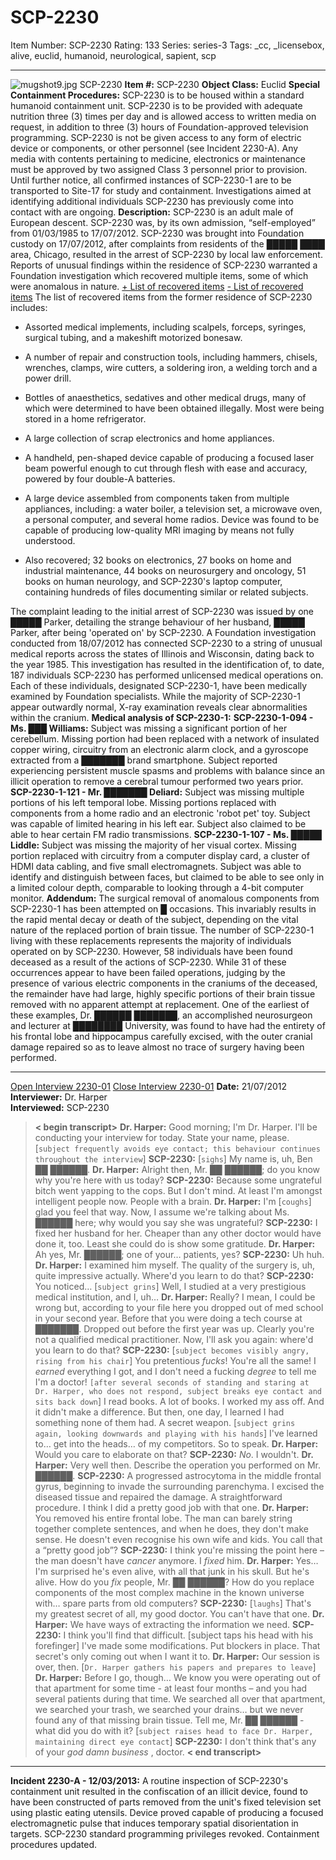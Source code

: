 # SCP-2230
Item Number: SCP-2230
Rating: 133
Series: series-3
Tags: _cc, _licensebox, alive, euclid, humanoid, neurological, sapient, scp

---

![mugshot9.jpg](https://scp-wiki.wdfiles.com/local--files/scp-2230/mugshot9.jpg)
SCP-2230
**Item #:** SCP-2230
**Object Class:** Euclid
**Special Containment Procedures:** SCP-2230 is to be housed within a standard humanoid containment unit. SCP-2230 is to be provided with adequate nutrition three (3) times per day and is allowed access to written media on request, in addition to three (3) hours of Foundation-approved television programming. SCP-2230 is not be given access to any form of electric device or components, or other personnel (see Incident 2230-A). Any media with contents pertaining to medicine, electronics or maintenance must be approved by two assigned Class 3 personnel prior to provision.
Until further notice, all confirmed instances of SCP-2230-1 are to be transported to Site-17 for study and containment. Investigations aimed at identifying additional individuals SCP-2230 has previously come into contact with are ongoing.
**Description:** SCP-2230 is an adult male of European descent. SCP-2230 was, by its own admission, “self-employed” from 01/03/1985 to 17/07/2012.
SCP-2230 was brought into Foundation custody on 17/07/2012, after complaints from residents of the █████ ████ area, Chicago, resulted in the arrest of SCP-2230 by local law enforcement. Reports of unusual findings within the residence of SCP-2230 warranted a Foundation investigation which recovered multiple items, some of which were anomalous in nature.
[\+ List of recovered items](javascript:;)
[\- List of recovered items](javascript:;)
The list of recovered items from the former residence of SCP-2230 includes:
  * Assorted medical implements, including scalpels, forceps, syringes, surgical tubing, and a makeshift motorized bonesaw.

  * A number of repair and construction tools, including hammers, chisels, wrenches, clamps, wire cutters, a soldering iron, a welding torch and a power drill.

  * Bottles of anaesthetics, sedatives and other medical drugs, many of which were determined to have been obtained illegally. Most were being stored in a home refrigerator.

  * A large collection of scrap electronics and home appliances.

  * A handheld, pen-shaped device capable of producing a focused laser beam powerful enough to cut through flesh with ease and accuracy, powered by four double-A batteries.

  * A large device assembled from components taken from multiple appliances, including: a water boiler, a television set, a microwave oven, a personal computer, and several home radios. Device was found to be capable of producing low-quality MRI imaging by means not fully understood.

  * Also recovered; 32 books on electronics, 27 books on home and industrial maintenance, 44 books on neurosurgery and oncology, 51 books on human neurology, and SCP-2230's laptop computer, containing hundreds of files documenting similar or related subjects.

The complaint leading to the initial arrest of SCP-2230 was issued by one █████ Parker, detailing the strange behaviour of her husband, █████ Parker, after being 'operated on' by SCP-2230. A Foundation investigation conducted from 18/07/2012 has connected SCP-2230 to a string of unusual medical reports across the states of Illinois and Wisconsin, dating back to the year 1985. This investigation has resulted in the identification of, to date, 187 individuals SCP-2230 has performed unlicensed medical operations on.
Each of these individuals, designated SCP-2230-1, have been medically examined by Foundation specialists. While the majority of SCP-2230-1 appear outwardly normal, X-ray examination reveals clear abnormalities within the cranium.
**Medical analysis of SCP-2230-1:**
**SCP-2230-1-094 - Ms. ███ Williams:** Subject was missing a significant portion of her cerebellum. Missing portion had been replaced with a network of insulated copper wiring, circuitry from an electronic alarm clock, and a gyroscope extracted from a ███████ brand smartphone. Subject reported experiencing persistent muscle spasms and problems with balance since an illicit operation to remove a cerebral tumour performed two years prior.
**SCP-2230-1-121 - Mr. ███████ Deliard:** Subject was missing multiple portions of his left temporal lobe. Missing portions replaced with components from a home radio and an electronic 'robot pet' toy. Subject was capable of limited hearing in his left ear. Subject also claimed to be able to hear certain FM radio transmissions.
**SCP-2230-1-107 - Ms. █████ Liddle:** Subject was missing the majority of her visual cortex. Missing portion replaced with circuitry from a computer display card, a cluster of HDMI data cabling, and five small electromagnets. Subject was able to identify and distinguish between faces, but claimed to be able to see only in a limited colour depth, comparable to looking through a 4-bit computer monitor.
**Addendum:**
The surgical removal of anomalous components from SCP-2230-1 has been attempted on █ occasions. This invariably results in the rapid mental decay or death of the subject, depending on the vital nature of the replaced portion of brain tissue.
The number of SCP-2230-1 living with these replacements represents the majority of individuals operated on by SCP-2230. However, 58 individuals have been found deceased as a result of the actions of SCP-2230. While 31 of these occurrences appear to have been failed operations, judging by the presence of various electric components in the craniums of the deceased, the remainder have had large, highly specific portions of their brain tissue removed with no apparent attempt at replacement. One of the earliest of these examples, Dr. ██████ ███████, an accomplished neurosurgeon and lecturer at ████████ University, was found to have had the entirety of his frontal lobe and hippocampus carefully excised, with the outer cranial damage repaired so as to leave almost no trace of surgery having been performed.
* * *
[Open Interview 2230-01](javascript:;)
[Close Interview 2230-01](javascript:;)
**Date:** 21/07/2012  
**Interviewer:** Dr. Harper  
**Interviewed:** SCP-2230
> **< begin transcript>**
> **Dr. Harper:** Good morning; I'm Dr. Harper. I'll be conducting your interview for today. State your name, please.
> [`subject frequently avoids eye contact; this behaviour continues throughout the interview`]
> **SCP-2230:** [`sighs`] My name is, uh, Ben ██ ██████.
> **Dr. Harper:** Alright then, Mr. ██ ██████; do you know why you're here with us today?
> **SCP-2230:** Because some ungrateful bitch went yapping to the cops. But I don't mind. At least I'm amongst intelligent people now. People with a brain.
> **Dr. Harper:** I'm [`coughs`] glad you feel that way. Now, I assume we're talking about Ms. ██████ here; why would you say she was ungrateful?
> **SCP-2230:** I fixed her husband for her. Cheaper than any other doctor would have done it, too. Least she could do is show some gratitude.
> **Dr. Harper:** Ah yes, Mr. ██████; one of your… patients, yes?
> **SCP-2230:** Uh huh.
> **Dr. Harper:** I examined him myself. The quality of the surgery is, uh, quite impressive actually. Where'd you learn to do that?
> **SCP-2230:** You noticed… [`subject grins`] Well, I studied at a very prestigious medical institution, and I, uh…
> **Dr. Harper:** Really? I mean, I could be wrong but, according to your file here you dropped out of med school in your second year. Before that you were doing a tech course at ███████. Dropped out before the first year was up. Clearly you're not a qualified medical practitioner. Now, I'll ask you again: where'd you learn to do that?
> **SCP-2230:** [`subject becomes visibly angry, rising from his chair`] You pretentious _fucks_! You're all the same! I _earned_ everything I got, and I don't need a fucking _degree_ to tell me I'm a doctor!
> `[after several seconds of standing and staring at Dr. Harper, who does not respond, subject breaks eye contact and sits back down`]
> I read books. A lot of books. I worked my ass off. And it didn't make a difference. But then, one day, I learned I had something none of them had. A secret weapon.
> [`subject grins again, looking downwards and playing with his hands`]
> I've learned to… get into the heads… of my competitors. So to speak.
> **Dr. Harper:** Would you care to elaborate on that?
> **SCP-2230:** _No_. I wouldn't.
> **Dr. Harper:** Very well then. Describe the operation you performed on Mr. ██████.
> **SCP-2230:** A progressed astrocytoma in the middle frontal gyrus, beginning to invade the surrounding parenchyma. I excised the diseased tissue and repaired the damage. A straightforward procedure. I think I did a pretty good job with that one.
> **Dr. Harper:** You removed his entire frontal lobe. The man can barely string together complete sentences, and when he does, they don't make sense. He doesn't even recognise his own wife and kids. You call that a “pretty good job”?
> **SCP-2230:** I think you're missing the point here – the man doesn't have _cancer_ anymore. I _fixed_ him.
> **Dr. Harper:** Yes… I'm surprised he's even alive, with all that junk in his skull. But he's alive. How do you _fix_ people, Mr. ██ ██████? How do you replace components of the most complex machine in the known universe with… spare parts from old computers?
> **SCP-2230:** [`laughs`] That's my greatest secret of all, my good doctor. You can't have that one.
> **Dr. Harper:** We have ways of extracting the information we need.
> **SCP-2230:** I think you'll find that difficult. [subject taps his head with his forefinger] I've made some modifications. Put blockers in place. That secret's only coming out when I want it to.
> **Dr. Harper:** Our session is over, then.
> [`Dr. Harper gathers his papers and prepares to leave`]
> **Dr. Harper:** Before I go, though… We know you were operating out of that apartment for some time - at least four months – and you had several patients during that time. We searched all over that apartment, we searched your trash, we searched your drains… but we never found any of that missing brain tissue. Tell me, Mr. ██ ██████ - what did you do with it?
> [`subject raises head to face Dr. Harper, maintaining direct eye contact`]
> **SCP-2230:** I don't think that's any of your _god damn business_ , doctor.
> **< end transcript>**
* * *
**Incident 2230-A - 12/03/2013:**
A routine inspection of SCP-2230's containment unit resulted in the confiscation of an illicit device, found to have been constructed of parts removed from the unit's fixed television set using plastic eating utensils. Device proved capable of producing a focused electromagnetic pulse that induces temporary spatial disorientation in targets. SCP-2230 standard programming privileges revoked. Containment procedures updated.
